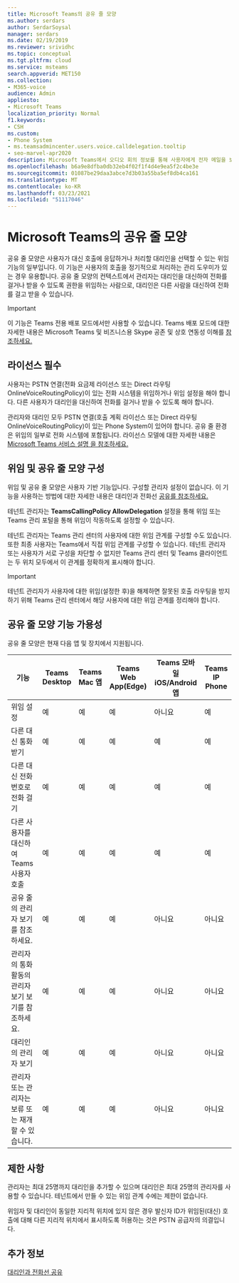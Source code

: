 ```yaml
---
title: Microsoft Teams의 공유 줄 모양
ms.author: serdars
author: SerdarSoysal
manager: serdars
ms.date: 02/19/2019
ms.reviewer: srividhc
ms.topic: conceptual
ms.tgt.pltfrm: cloud
ms.service: msteams
search.appverid: MET150
ms.collection:
- M365-voice
audience: Admin
appliesto:
- Microsoft Teams
localization_priority: Normal
f1.keywords:
- CSH
ms.custom:
- Phone System
- ms.teamsadmincenter.users.voice.calldelegation.tooltip
- seo-marvel-apr2020
description: Microsoft Teams에서 오디오 회의 정보를 통해 사용자에게 전자 메일을 보내는 방법에 대해 자세히 알아보습니다.
ms.openlocfilehash: b6a9e8dfba0db32eb4f02f1f4d4e9ea5f2c4be3e
ms.sourcegitcommit: 01087be29daa3abce7d3b03a55ba5ef8db4ca161
ms.translationtype: MT
ms.contentlocale: ko-KR
ms.lasthandoff: 03/23/2021
ms.locfileid: "51117046"
---
```

# <a name="shared-line-appearance-in-microsoft-teams"></a>Microsoft Teams의 공유 줄 모양

공유 줄 모양은 사용자가 대신 호출에 응답하거나 처리할 대리인을 선택할 수 있는 위임 기능의 일부입니다. 이 기능은 사용자의 호출을 정기적으로 처리하는 관리 도우미가 있는 경우 유용합니다. 공유 줄 모양의 컨텍스트에서 관리자는 대리인을 대신하여 전화를 걸거나 받을 수 있도록 권한을 위임하는 사람으로, 대리인은 다른 사람을 대신하여 전화를 걸고 받을 수 있습니다.

> [!IMPORTANT]
> 이 기능은 Teams 전용 배포 모드에서만 사용할 수 있습니다. Teams 배포 모드에 대한 자세한 내용은 Microsoft Teams 및 비즈니스용 Skype 공존 및 상호 연동성 이해를 [참조하세요.](teams-and-skypeforbusiness-coexistence-and-interoperability.md)

## <a name="license-required"></a>라이선스 필수

사용자는 PSTN 연결(전화 요금제 라이선스 또는 Direct 라우팅 OnlineVoiceRoutingPolicy)이 있는 전화 시스템을 위임하거나 위임 설정을 해야 합니다. 다른 사용자가 대리인을 대신하여 전화를 걸거나 받을 수 있도록 해야 합니다.

관리자와 대리인 모두 PSTN 연결(호출 계획 라이선스 또는 Direct 라우팅 OnlineVoiceRoutingPolicy)이 있는 Phone System이 있어야 합니다. 공유 줄 환경은 위임의 일부로 전화 시스템에 포함됩니다. 라이선스 모델에 대한 자세한 내용은 [Microsoft Teams 서비스 설명 을 참조하세요.](/office365/servicedescriptions/teams-service-description)

## <a name="configuring-delegation-and-shared-line-appearance"></a>위임 및 공유 줄 모양 구성

위임 및 공유 줄 모양은 사용자 기반 기능입니다. 구성할 관리자 설정이 없습니다. 이 기능을 사용하는 방법에 대한 자세한 내용은 대리인과 전화선 [공유를 참조하세요.](https://support.office.com/article/share-a-phone-line-with-a-delegate-16307929-a51f-43fc-8323-3b1bf115e5a8)

테넌트 관리자는 **TeamsCallingPolicy AllowDelegation** 설정을 통해 위임 또는 Teams 관리 포털을 통해 위임이 작동하도록 설정할 수 있습니다. 

테넌트 관리자는 Teams 관리 센터의 사용자에 대한 위임 관계를 구성할 수도 있습니다. 또한 최종 사용자는 Teams에서 직접 위임 관계를 구성할 수 있습니다. 테넌트 관리자 또는 사용자가 서로 구성을 차단할 수 없지만 Teams 관리 센터 및 Teams 클라이언트는 두 위치 모두에서 이 관계를 정확하게 표시해야 합니다. 

> [!IMPORTANT]
> 테넌트 관리자가 사용자에 대한 위임(설정한 후)을 해제하면 잘못된 호출 라우팅을 방지하기 위해 Teams 관리 센터에서 해당 사용자에 대한 위임 관계를 정리해야 합니다.

## <a name="shared-line-appearance-feature-availability"></a>공유 줄 모양 기능 가용성

공유 줄 모양은 현재 다음 앱 및 장치에서 지원됩니다.

| 기능 | Teams Desktop | Teams Mac 앱 | Teams Web App(Edge) |Teams 모바일 iOS/Android 앱 | Teams IP Phone |
|------------|---------------|---------------|----------------------|-----------------------------|----------------|
| 위임 설정 | 예 | 예 | 예 | 아니요 | 예 |
| 다른 대신 통화 받기 | 예 | 예 | 예 | 예 | 예 |
| 다른 대신 전화 번호로 전화 걸기 | 예 | 예 | 예 | 예 | 예 |
| 다른 사용자를 대신하여 Teams 사용자 호출 | 예 | 예 | 예 | 예 | 예 |
| 공유 줄의 관리자 보기를 참조하세요. | 예 | 예 | 예 | 아니요 | 아니요 |
| 관리자의 통화 활동의 관리자 보기 보기를 참조하세요. | 예 | 예 | 예 | 아니요 | 아니요 |
| 대리인의 관리자 보기 | 예 | 예 | 예 | 아니요 | 아니요 |
| 관리자 또는 관리자는 보류 또는 재개할 수 있습니다. | 예 | 예 | 예 | 아니요 | 아니요 |

## <a name="limitations"></a>제한 사항

관리자는 최대 25명까지 대리인을 추가할 수 있으며 대리인은 최대 25명의 관리자를 사용할 수 있습니다. 테넌트에서 만들 수 있는 위임 관계 수에는 제한이 없습니다. 
 
위임자 및 대리인이 동일한 지리적 위치에 있지 않은 경우 발신자 ID가 위임된(대신) 호출에 대해 다른 지리적 위치에서 표시하도록 허용하는 것은 PSTN 공급자의 의결입니다. 
 
## <a name="more-information"></a>추가 정보

[대리인과 전화선 공유](https://support.office.com/article/share-a-phone-line-with-a-delegate-16307929-a51f-43fc-8323-3b1bf115e5a8)